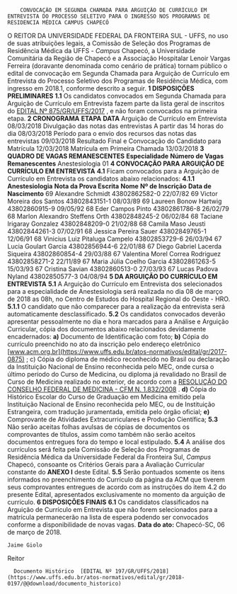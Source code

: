         CONVOCAÇÃO EM SEGUNDA CHAMADA PARA ARGUIÇÃO DE CURRÍCULO EM ENTREVISTA DO PROCESSO SELETIVO PARA O INGRESSO NOS PROGRAMAS DE RESIDENCIA MÉDICA CAMPUS CHAPECÓ  

 O REITOR DA UNIVERSIDADE FEDERAL DA FRONTEIRA SUL - UFFS, no uso de suas atribuições legais, a Comissão de Seleção dos Programas de Residência Médica da UFFS - *Campus* Chapecó, a Universidade Comunitária da Região de Chapecó e a Associação Hospitalar Lenoir Vargas Ferreira (doravante denominada como cenário de prática) tornam público o edital de convocação em Segunda Chamada para Arguição de Currículo em Entrevista do Processo Seletivo dos Programas de Residência Médica, com ingresso em 2018.1, conforme descrito a seguir.      **1 DISPOSIÇÕES PRELIMINARES**    **1.1** Os candidatos convocados em Segunda Chamada para Arguição de Currículo em Entrevista fazem parte da lista geral de inscritos do [EDITAL Nº 875/GR/UFFS/2017](https://www.uffs.edu.br/atos-normativos/edital/gr/2017-0875)  , e não foram convocados na primeira etapa.      **2 CRONOGRAMA**       **ETAPA**      **DATA**       Arguição de Currículo em Entrevista    08/03/2018      Divulgação das notas das entrevistas    A partir das 14 horas do dia 08/03/2018      Período para o envio dos recursos das notas das entrevistas    09/03/2018      Resultado Final e Convocação do Candidato para Matrícula    12/03/2018      Matrícula em Primeira Chamada    13/03/2018         **3 QUADRO DE VAGAS REMANESCENTES**       **Especialidade**      **Número de Vagas Remanescentes**       Anestesiologia    01         **4 CONVOCAÇÃO PARA ARGUIÇÃO DE CURRÍCULO EM ENTREVISTA**    **4.1** Ficam convocados para a Arguição de Currículo em Entrevista os candidatos abaixo relacionados:   **4.1.1 Anestesiologia**       **Nota da Prova Escrita**      **Nome**      **Nº de Inscrição**      **Data de Nascimento**       69    Alexandre Schmidt    43802862582-0    22/07/82      69    Victor Moreira dos Santos    43802843151-1    08/03/89      69    Laureen Bonow Hartwig    43802860915-9    09/05/92      68    Eder Campos Pinto    43802861786-8    26/02/79      68    Marlon Alexandro Steffens Orth    43802848245-2    06/02/84      68    Taciane Irigaray Gonzalez    43802848209-0    21/02/88      68    Camila Maso Jeusti    43802844261-3    07/02/91      68    Jessica Pereira Sauer    43802849765-1    12/06/91      68    Vinicius Luiz Pitaluga Campelo    43802853729-6    26/03/94      67    Lucia Goulart Garcia    43802856944-6    22/01/88      67    Diego Gabriel Lacerda Siqueira    43802860854-4    29/03/88      67    Valentina Morel Correa Rodriguez    43802858271-2    22/11/89      67    Maria Júlia Coelho Garcia    43802861263-5    15/03/93      67    Cristina Savian    43802860513-0    27/03/93      67    Lucas Padova Nyland    43802850577-3    04/08/94         **5 DA ARGUIÇÃO DO CURRÍCULO EM ENTREVISTA**    **5.1** A Arguição do Currículo em Entrevista dos selecionados para a especialidade de Anestesiologia será realizada no dia 08 de março de 2018 as 08h, no Centro de Estudos do Hospital Regional do Oeste - HRO.   **5.1.1** O candidato que não comparecer para a realização da entrevista será automaticamente desclassificado.   **5.2** Os candidatos convocados deverão apresentar pessoalmente no dia e hora marcados para a Análise e Arguição Curricular, cópia dos documentos abaixo relacionados devidamente encadernados:   **a)** Documento de Identificação com foto;   **b)** Cópia do currículo preenchido no ato da inscrição pelo endereço eletrônico [www.acm.org.br](https://www.uffs.edu.br/atos-normativos/edital/gr/2017-0875)  ;  c) Cópia do diploma de médico reconhecido no Brasil ou declaração da Instituição Nacional de Ensino reconhecida pelo MEC, onde cursa o último período do Curso de Medicina, ou diploma já revalidado no Brasil de Curso de Medicina realizado no exterior, de acordo com a [RESOLUÇÃO DO CONSELHO FEDERAL DE MEDICINA - CFM N. 1.832/2008](http://www.portalmedico.org.br/resolucoes/cfm/2008/1832_2008.htm)  .   **d)** Cópia do Histórico Escolar do Curso de Graduação em Medicina emitido pela Instituição Nacional de Ensino reconhecida pelo MEC, ou de Instituição Estrangeira, com tradução juramentada, emitida pelo órgão oficial;   **e)** Comprovante de Atividades Extracurriculares e Produção Científica;   **5.3** Não serão aceitas folhas avulsas de cópias de documentos os comprovantes de títulos, assim como também não serão aceitos documentos entregues fora do tempo e local estipulado.   **5.4** A análise dos currículos será feita pela Comissão de Seleção dos Programas de Residência Médica da Universidade Federal da Fronteira Sul, *Campus* Chapecó, consoante os Critérios Gerais para a Avaliação Curricular constante do **ANEXO I** deste Edital.   **5.5** Serão pontuados somente os itens informados no preenchimento do Currículo da página da ACM que tiverem seus comprovantes entregues de acordo com as instruções do item 4.2 do presente Edital, apresentados exclusivamente no momento da arguição de currículo.      **6 DISPOSIÇÕES FINAIS**    **6.1** Os candidatos classificados na Arguição de Currículo em Entrevista que não forem selecionados para a matrícula permanecerão na lista de espera podendo ser convocados conforme a disponibilidade de novas vagas.         **Data do ato:** Chapecó-SC, 06 de março de 2018.   
 

    Jaime Giolo   
 Reitor 

      Documento Histórico  [EDITAL Nº 197/GR/UFFS/2018](https://www.uffs.edu.br/atos-normativos/edital/gr/2018-0197/@@download/documento_historico)     
      